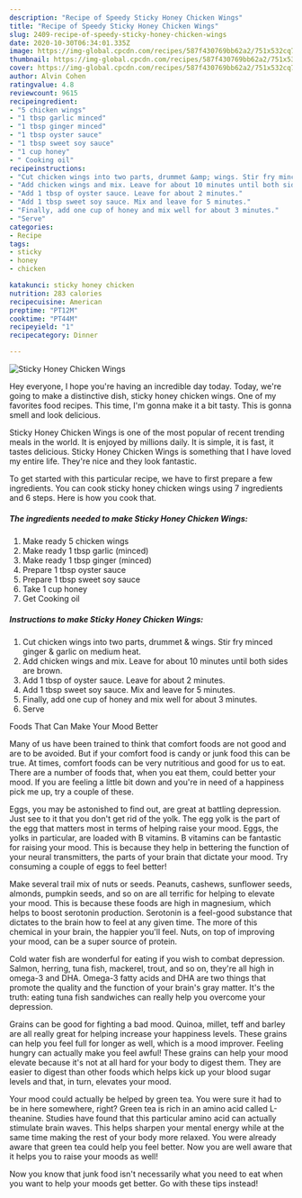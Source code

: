 ```yaml
---
description: "Recipe of Speedy Sticky Honey Chicken Wings"
title: "Recipe of Speedy Sticky Honey Chicken Wings"
slug: 2409-recipe-of-speedy-sticky-honey-chicken-wings
date: 2020-10-30T06:34:01.335Z
image: https://img-global.cpcdn.com/recipes/587f430769bb62a2/751x532cq70/sticky-honey-chicken-wings-recipe-main-photo.jpg
thumbnail: https://img-global.cpcdn.com/recipes/587f430769bb62a2/751x532cq70/sticky-honey-chicken-wings-recipe-main-photo.jpg
cover: https://img-global.cpcdn.com/recipes/587f430769bb62a2/751x532cq70/sticky-honey-chicken-wings-recipe-main-photo.jpg
author: Alvin Cohen
ratingvalue: 4.8
reviewcount: 9615
recipeingredient:
- "5 chicken wings"
- "1 tbsp garlic minced"
- "1 tbsp ginger minced"
- "1 tbsp oyster sauce"
- "1 tbsp sweet soy sauce"
- "1 cup honey"
- " Cooking oil"
recipeinstructions:
- "Cut chicken wings into two parts, drummet &amp; wings. Stir fry minced ginger &amp; garlic on medium heat."
- "Add chicken wings and mix. Leave for about 10 minutes until both sides are brown."
- "Add 1 tbsp of oyster sauce. Leave for about 2 minutes."
- "Add 1 tbsp sweet soy sauce. Mix and leave for 5 minutes."
- "Finally, add one cup of honey and mix well for about 3 minutes."
- "Serve"
categories:
- Recipe
tags:
- sticky
- honey
- chicken

katakunci: sticky honey chicken 
nutrition: 283 calories
recipecuisine: American
preptime: "PT12M"
cooktime: "PT44M"
recipeyield: "1"
recipecategory: Dinner

---
```



![Sticky Honey Chicken Wings](https://img-global.cpcdn.com/recipes/587f430769bb62a2/751x532cq70/sticky-honey-chicken-wings-recipe-main-photo.jpg)

Hey everyone, I hope you're having an incredible day today. Today, we're going to make a distinctive dish, sticky honey chicken wings. One of my favorites food recipes. This time, I'm gonna make it a bit tasty. This is gonna smell and look delicious.

Sticky Honey Chicken Wings is one of the most popular of recent trending meals in the world. It is enjoyed by millions daily. It is simple, it is fast, it tastes delicious. Sticky Honey Chicken Wings is something that I have loved my entire life. They're nice and they look fantastic.




To get started with this particular recipe, we have to first prepare a few ingredients. You can cook sticky honey chicken wings using 7 ingredients and 6 steps. Here is how you cook that.

<!--inarticleads1-->

##### The ingredients needed to make Sticky Honey Chicken Wings:

1. Make ready 5 chicken wings
1. Make ready 1 tbsp garlic (minced)
1. Make ready 1 tbsp ginger (minced)
1. Prepare 1 tbsp oyster sauce
1. Prepare 1 tbsp sweet soy sauce
1. Take 1 cup honey
1. Get  Cooking oil




<!--inarticleads2-->

##### Instructions to make Sticky Honey Chicken Wings:

1. Cut chicken wings into two parts, drummet &amp; wings. Stir fry minced ginger &amp; garlic on medium heat.
1. Add chicken wings and mix. Leave for about 10 minutes until both sides are brown.
1. Add 1 tbsp of oyster sauce. Leave for about 2 minutes.
1. Add 1 tbsp sweet soy sauce. Mix and leave for 5 minutes.
1. Finally, add one cup of honey and mix well for about 3 minutes.
1. Serve




Foods That Can Make Your Mood Better


Many of us have been trained to think that comfort foods are not good and are to be avoided. But if your comfort food is candy or junk food this can be true. At times, comfort foods can be very nutritious and good for us to eat. There are a number of foods that, when you eat them, could better your mood. If you are feeling a little bit down and you're in need of a happiness pick me up, try a couple of these.

Eggs, you may be astonished to find out, are great at battling depression. Just see to it that you don't get rid of the yolk. The egg yolk is the part of the egg that matters most in terms of helping raise your mood. Eggs, the yolks in particular, are loaded with B vitamins. B vitamins can be fantastic for raising your mood. This is because they help in bettering the function of your neural transmitters, the parts of your brain that dictate your mood. Try consuming a couple of eggs to feel better!

Make several trail mix of nuts or seeds. Peanuts, cashews, sunflower seeds, almonds, pumpkin seeds, and so on are all terrific for helping to elevate your mood. This is because these foods are high in magnesium, which helps to boost serotonin production. Serotonin is a feel-good substance that dictates to the brain how to feel at any given time. The more of this chemical in your brain, the happier you'll feel. Nuts, on top of improving your mood, can be a super source of protein.

Cold water fish are wonderful for eating if you wish to combat depression. Salmon, herring, tuna fish, mackerel, trout, and so on, they're all high in omega-3 and DHA. Omega-3 fatty acids and DHA are two things that promote the quality and the function of your brain's gray matter. It's the truth: eating tuna fish sandwiches can really help you overcome your depression. 

Grains can be good for fighting a bad mood. Quinoa, millet, teff and barley are all really great for helping increase your happiness levels. These grains can help you feel full for longer as well, which is a mood improver. Feeling hungry can actually make you feel awful! These grains can help your mood elevate because it's not at all hard for your body to digest them. They are easier to digest than other foods which helps kick up your blood sugar levels and that, in turn, elevates your mood.

Your mood could actually be helped by green tea. You were sure it had to be in here somewhere, right? Green tea is rich in an amino acid called L-theanine. Studies have found that this particular amino acid can actually stimulate brain waves. This helps sharpen your mental energy while at the same time making the rest of your body more relaxed. You were already aware that green tea could help you feel better. Now you are well aware that it helps you to raise your moods as well!

Now you know that junk food isn't necessarily what you need to eat when you want to help your moods get better. Go  with  these tips  instead!


